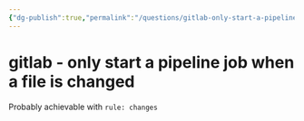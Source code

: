 ```yaml
---
{"dg-publish":true,"permalink":"/questions/gitlab-only-start-a-pipeline-job-when-a-file-is-changed/"}
---
```



# gitlab - only start a pipeline job when a file is changed

Probably achievable with `rule: changes`

